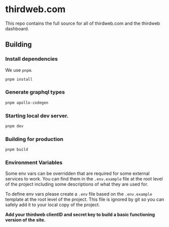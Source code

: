 # thirdweb.com

This repo contains the full source for all of thirdweb.com and the thirdweb dashboard.

## Building

### Install dependencies

We use `pnpm`.

```sh
pnpm install
```

### Generate graphql types

```sh
pnpm apollo-codegen
```  

### Starting local dev server.

```sh
pnpm dev
```

### Building for production

```sh
pnpm build
```

### Environment Variables

Some env vars can be overridden that are required for some external services to work. You can find them in the `.env.example` file at the root level of the project including some descriptions of what they are used for.

To define env vars please create a `.env` file based on the `.env.example` template at the root level of the project. This file is ignored by git so you can safely add it to your local copy of the project.

**Add your thirdweb clientID and secret key to build a basic functioning version of the site.**
